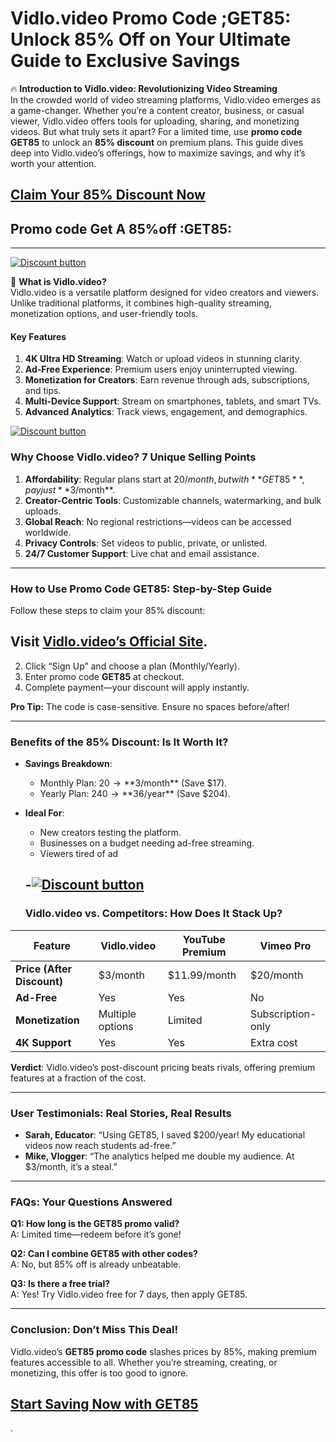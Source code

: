 
# Vidlo.video  Promo Code ;GET85:  Unlock 85% Off on Your Ultimate Guide to Exclusive Savings


🔥 **Introduction to Vidlo.video: Revolutionizing Video Streaming**  
In the crowded world of video streaming platforms, Vidlo.video emerges as a game-changer. Whether you’re a content creator, business, or casual viewer, Vidlo.video offers tools for uploading, sharing, and monetizing videos. But what truly sets it apart? For a limited time, use **promo code GET85** to unlock an **85% discount** on premium plans. This guide dives deep into Vidlo.video’s offerings, how to maximize savings, and why it’s worth your attention.  

## **[Claim Your 85% Discount Now](https://vidlo.video/?via=ali)**  

## Promo code Get A 85%off :GET85:
---

[![Discount button](https://github.com/user-attachments/assets/dd1b0a15-ba04-4d82-8957-27e107b55423)](https://vidlo.video/?via=ali)

🚀 **What is Vidlo.video?**  
Vidlo.video is a versatile platform designed for video creators and viewers. Unlike traditional platforms, it combines high-quality streaming, monetization options, and user-friendly tools.  

#### **Key Features**  
1. **4K Ultra HD Streaming**: Watch or upload videos in stunning clarity.  
2. **Ad-Free Experience**: Premium users enjoy uninterrupted viewing.  
3. **Monetization for Creators**: Earn revenue through ads, subscriptions, and tips.  
4. **Multi-Device Support**: Stream on smartphones, tablets, and smart TVs.  
5. **Advanced Analytics**: Track views, engagement, and demographics.  

[![Discount button](https://github.com/user-attachments/assets/d2de6c67-194e-4516-b1cb-6d1921a59fff)](https://vidlo.video/?via=ali)

### **Why Choose Vidlo.video? 7 Unique Selling Points**  
1. **Affordability**: Regular plans start at $20/month, but with **GET85**, pay just **$3/month**.  
2. **Creator-Centric Tools**: Customizable channels, watermarking, and bulk uploads.  
3. **Global Reach**: No regional restrictions—videos can be accessed worldwide.  
4. **Privacy Controls**: Set videos to public, private, or unlisted.  
5. **24/7 Customer Support**: Live chat and email assistance.  

---

### **How to Use Promo Code GET85: Step-by-Step Guide**  
Follow these steps to claim your 85% discount:  
## **Visit [Vidlo.video’s Official Site](https://vidlo.video/?via=ali)**.  
2. Click “Sign Up” and choose a plan (Monthly/Yearly).  
3. Enter promo code **GET85** at checkout.  
4. Complete payment—your discount will apply instantly.  

**Pro Tip:** The code is case-sensitive. Ensure no spaces before/after!  

---

### **Benefits of the 85% Discount: Is It Worth It?**  
- **Savings Breakdown**:  
  - Monthly Plan: $20 → **$3/month** (Save $17).  
  - Yearly Plan: $240 → **$36/year** (Save $204).  
- **Ideal For**:  
  - New creators testing the platform.  
  - Businesses on a budget needing ad-free streaming.  
  - Viewers tired of ad
    
  
  -[![Discount button](https://github.com/user-attachments/assets/1bae5123-b17e-42b2-9110-d1d151645a8e)](https://vidlo.video/?via=ali)
  -
  
    ### **Vidlo.video vs. Competitors: How Does It Stack Up?**  

| **Feature**         | **Vidlo.video** | **YouTube Premium** | **Vimeo Pro**       |  
|----------------------|-----------------|---------------------|---------------------|  
| **Price (After Discount)** | $3/month       | $11.99/month        | $20/month           |  
| **Ad-Free**          | Yes             | Yes                 | No                  |  
| **Monetization**     | Multiple options | Limited             | Subscription-only   |  
| **4K Support**       | Yes             | Yes                 | Extra cost          |  

**Verdict**: Vidlo.video’s post-discount pricing beats rivals, offering premium features at a fraction of the cost.  

---

### **User Testimonials: Real Stories, Real Results**  
- **Sarah, Educator**: “Using GET85, I saved $200/year! My educational videos now reach students ad-free.”  
- **Mike, Vlogger**: “The analytics helped me double my audience. At $3/month, it’s a steal.”  

---

### **FAQs: Your Questions Answered**  
**Q1: How long is the GET85 promo valid?**  
A: Limited time—redeem before it’s gone!  

**Q2: Can I combine GET85 with other codes?**  
A: No, but 85% off is already unbeatable.  

**Q3: Is there a free trial?**  
A: Yes! Try Vidlo.video free for 7 days, then apply GET85.  

---

### **Conclusion: Don’t Miss This Deal!**  
Vidlo.video’s **GET85 promo code** slashes prices by 85%, making premium features accessible to all. Whether you’re streaming, creating, or monetizing, this offer is too good to ignore.  

## **[Start Saving Now with GET85](https://vidlo.video/?via=ali)**  

.
